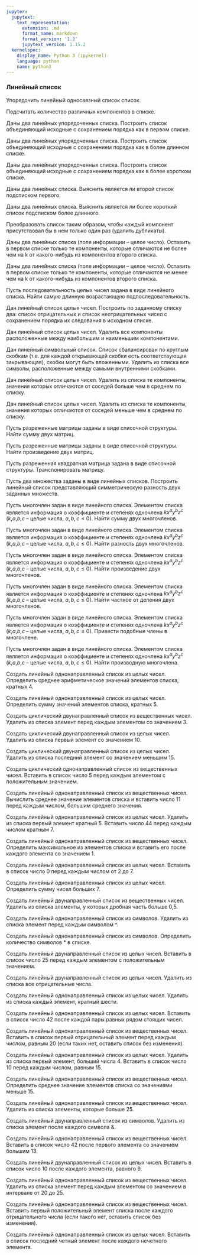```yaml
---
jupyter:
  jupytext:
    text_representation:
      extension: .md
      format_name: markdown
      format_version: '1.3'
      jupytext_version: 1.15.2
  kernelspec:
    display_name: Python 3 (ipykernel)
    language: python
    name: python3
---
```


### Линейный список


Упорядочить линейный односвязный список список.


Подсчитать количество различных компонентов в списке.


Даны два линейных упорядоченных списка.
Построить список объединяющий исходные с сохранением порядка как в первом списке.


Даны два линейных упорядоченных списка.
Построить список объединяющий исходные с сохранением порядка как в более длинном списке.


Даны два линейных упорядоченных списка.
Построить список объединяющий исходные с сохранением порядка как в более коротком списке.


Даны два линейных списка.
Выяснить является ли второй список подсписком первого.


Даны два линейных списка.
Выяснить является ли более короткий список подсписком более длинного.


Преобразовать список таким образом, чтобы каждый компонент присутствовал
бы в нем только один раз (удалить дубликаты).


Даны два линейных списка (поле информации – целое число).
Оставить в первом списке только те компоненты, которые отличаются не более чем
на k от какого-нибудь из компонентов второго списка.


Даны два линейных списка (поле информации – целое число).
Оставить в первом списке только те компоненты, которые отличаются не менее чем
на k от какого-нибудь из компонентов второго списка.


Пусть последовательность целых чисел задана в виде линейного списка.
Найти самую длинную возрастающую подпоследовательность.


Дан линейный список целых чисел.
Построить по заданному списку два:
список отрицательных и список неотрицательных чисел с сохранением порядка
их следования в исходном списке.


Дан линейный список целых чисел.
Удалить все компоненты расположенные между наибольшим и наименьшим компонентами.


Дан линейный символьный список.
Список сбалансирован по круглым скобкам
(т.е. для каждой открывающей скобки есть соответствующая закрывающая),
скобки могут быть вложенными.
Удалить из списка все символы, расположенные между самыми внутренними скобками.


Дан линейный список целых чисел.
Удалить из списка те компоненты, значения которых отличаются от соседей больше
чем в среднем по списку.


Дан линейный список целых чисел.
Удалить из списка те компоненты, значения которых отличаются от соседей меньше
чем в среднем по списку.


Пусть разреженные матрицы заданы в виде списочной структуры.
Найти сумму двух матриц.


Пусть разреженные матрицы заданы в виде списочной структуры.
Найти произведение двух матриц.


Пусть разреженная квадратная матрица задана в виде списочной структуры.
Транспонировать матрицу.


Пусть два множества заданы в виде линейных списков.
Построить линейный список представляющий симметрическую разность двух заданных
множеств.


Пусть многочлен задан в виде линейного списка.
Элементом списка является информация о коэффициенте и степенях одночлена
$kx^ay^bz^c$ ($k$,$a$,$b$,$c$ – целые числа, $a, b, c \leqslant 0$).
Найти сумму двух многочленов.


Пусть многочлен задан в виде линейного списка.
Элементом списка является информация о коэффициенте и степенях одночлена
$kx^ay^bz^c$ ($k$,$a$,$b$,$c$ – целые числа, $a, b, c \leqslant 0$).
Найти разность двух многочленов.


Пусть многочлен задан в виде линейного списка.
Элементом списка является информация о коэффициенте и степенях одночлена
$kx^ay^bz^c$ ($k$,$a$,$b$,$c$ – целые числа, $a, b, c \leqslant 0$).
Найти произведение двух многочленов.


Пусть многочлен задан в виде линейного списка.
Элементом списка является информация о коэффициенте и степенях одночлена
$kx^ay^bz^c$ ($k$,$a$,$b$,$c$ – целые числа, $a, b, c \leqslant 0$).
Найти частное от деления двух многочленов.


Пусть многочлен задан в виде линейного списка.
Элементом списка является информация о коэффициенте и степенях одночлена
$kx^ay^bz^c$ ($k$,$a$,$b$,$c$ – целые числа, $a, b, c \leqslant 0$).
Привести подобные члены в многочлене.


Пусть многочлен задан в виде линейного списка.
Элементом списка является информация о коэффициенте и степенях одночлена
$kx^ay^bz^c$ ($k$,$a$,$b$,$c$ – целые числа, $a, b, c \leqslant 0$).
Найти производную многочлена.


Создать линейный однонаправленный список из целых чисел.
Определить среднее арифметическое значений элементов списка, кратных 4.


Создать линейный однонаправленный список из целых чисел.
Определить сумму значений элементов списка, кратных 5.


Создать циклический двунаправленный список из вещественных чисел.
Удалить из списка элемент перед каждым элементом со значением 3.


Создать циклический двунаправленный список из целых чисел.
Удалить из списка первый элемент со значением 10.


Создать циклический двунаправленный список из целых чисел.
Удалить из списка последний элемент со значением меньшим 15.


Создать циклический однонаправленный список из вещественных чисел.
Вставить в список число 5 перед каждым элементом с положительным значением.


Создать линейный однонаправленный список из вещественных чисел.
Вычислить среднее значение элементов списка и вставить число 11
перед каждым числом, большим среднего значения.


Создать линейный однонаправленный список из целых чисел.
Удалить из списка первый элемент кратный 5. Вставить число 44 перед каждым
числом кратным 7.


Создать линейный однонаправленный список из вещественных чисел.
Определить максимальное из элементов списка и вставить его после
каждого элемента со значением 1.


Создать линейный однонаправленный список из целых чисел.
Вставить в список число 0 перед каждым числом от 2 до 7.


Создать линейный однонаправленный список из целых чисел.
Определить сумму чисел больших 7.


Создать линейный двунаправленный список из вещественных чисел.
Удалить из списка элементы, у которых дробная часть больше 0,5.


Создать линейный однонаправленный список из символов.
Удалить из списка элемент перед каждым символом ^.


Создать линейный однонаправленный список из символов.
Определить количество символов * в списке.


Создать линейный двунаправленный список из целых чисел.
Вставить в список число 25 перед каждым элементом с положительным значением.


Создать линейный двунаправленный список из целых чисел.
Удалить из списка все отрицательные числа.


Создать линейный однонаправленный список из целых чисел.
Удалить из списка каждый элемент, кратный шести.


Создать линейный однонаправленный список из целых чисел.
Вставить в список число 42 после каждой пары равных рядом стоящих чисел.


Создать линейный однонаправленный список из вещественных чисел.
Вставить в список первый отрицательный элемент перед каждым числом, равным 20
(если таких нет, оставить список без изменения).


Создать линейный однонаправленный список из целых чисел.
Удалить из списка первый элемент, больший числа 4.
Вставить в список число 10 перед каждым числом, равным 15.


Создать линейный однонаправленный список из вещественных чисел.
Определить среднее значение элементов списка со значениями меньше 15.


Создать линейный однонаправленный список из вещественных чисел.
Удалить из списка элементы, которые больше 25.


Создать линейный двунаправленный список из символов.
Удалить из списка элемент после каждого символа &.


Создать линейный однонаправленный список из вещественных чисел.
Вставить в список число 42 после первого элемента со значением большим 13.


Создать линейный двунаправленный список из целых чисел.
Вставить в список число 10 после каждого элемента, равного 9.


Создать линейный однонаправленный список из вещественных чисел.
Удалить из списка элемент перед каждым элементом со значением
в интервале от 20 до 25.


Создать линейный однонаправленный список из вещественных чисел.
Вставить первый положительный элемент списка после каждого отрицательного
числа (если такого нет, оставить список без изменения).


Создать линейный однонаправленный список из целых чисел.
Вставить в список последний четный элемент после каждого нечетного элемента.
